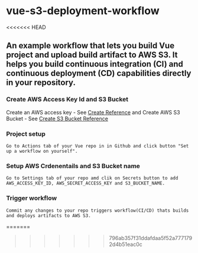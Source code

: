 # vue-s3-deployment-workflow
<<<<<<< HEAD

## An example workflow that lets you build Vue project and upload build artifact to AWS S3. It helps you build continuous integration (CI) and continuous deployment (CD) capabilities directly in your repository.

### Create AWS Access Key Id and S3 Bucket
Create an AWS access key - See [Create Reference](https://aws.amazon.com/premiumsupport/knowledge-center/create-access-key/)
and Create AWS S3 Bucket - See [Create S3 Bucket Reference](https://docs.aws.amazon.com/AmazonS3/latest/gsg/CreatingABucket.html)

### Project setup
```
Go to Actions tab of your Vue repo in in Github and click button "Set up a workflow on yourself".
```

### Setup AWS Crdenentails and S3 Bucket name
```
Go to Settings tab of your repo amd clik on Secrets button to add AWS_ACCESS_KEY_ID, AWS_SECRET_ACCESS_KEY and S3_BUCKET_NAME.
```

### Trigger workflow
```
Commit any changes to your repo triggers workflow(CI/CD) thats builds and deploys artifacts to AWS S3.
```

=======
>>>>>>> 796ab357f31ddafdaa5f52a7771792d4b51eac0c
